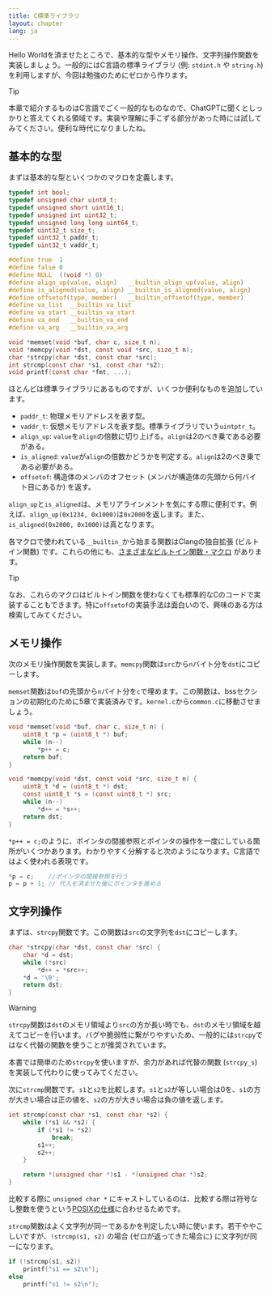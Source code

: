 ```yaml
---
title: C標準ライブラリ
layout: chapter
lang: ja
---
```


Hello Worldを済ませたところで、基本的な型やメモリ操作、文字列操作関数を実装しましょう。一般的にはC言語の標準ライブラリ (例: `stdint.h` や `string.h`) を利用しますが、今回は勉強のためにゼロから作ります。

> [!TIP]
>
> 本章で紹介するものはC言語でごく一般的なものなので、ChatGPTに聞くとしっかりと答えてくれる領域です。実装や理解に手こずる部分があった時には試してみてください。便利な時代になりましたね。

## 基本的な型

まずは基本的な型といくつかのマクロを定義します。

```c:common.h {1-15,21-24}
typedef int bool;
typedef unsigned char uint8_t;
typedef unsigned short uint16_t;
typedef unsigned int uint32_t;
typedef unsigned long long uint64_t;
typedef uint32_t size_t;
typedef uint32_t paddr_t;
typedef uint32_t vaddr_t;

#define true  1
#define false 0
#define NULL  ((void *) 0)
#define align_up(value, align)   __builtin_align_up(value, align)
#define is_aligned(value, align) __builtin_is_aligned(value, align)
#define offsetof(type, member)   __builtin_offsetof(type, member)
#define va_list  __builtin_va_list
#define va_start __builtin_va_start
#define va_end   __builtin_va_end
#define va_arg   __builtin_va_arg

void *memset(void *buf, char c, size_t n);
void *memcpy(void *dst, const void *src, size_t n);
char *strcpy(char *dst, const char *src);
int strcmp(const char *s1, const char *s2);
void printf(const char *fmt, ...);
```

ほとんどは標準ライブラリにあるものですが、いくつか便利なものを追加しています。

- `paddr_t`: 物理メモリアドレスを表す型。
- `vaddr_t`: 仮想メモリアドレスを表す型。標準ライブラリでいう`uintptr_t`。
- `align_up`: `value`を`align`の倍数に切り上げる。`align`は2のべき乗である必要がある。
- `is_aligned`: `value`が`align`の倍数かどうかを判定する。`align`は2のべき乗である必要がある。
- `offsetof`: 構造体のメンバのオフセット (メンバが構造体の先頭から何バイト目にあるか) を返す。

`align_up`と`is_aligned`は、メモリアラインメントを気にする際に便利です。例えば、`align_up(0x1234, 0x1000)`は`0x2000`を返します。また、`is_aligned(0x2000, 0x1000)`は真となります。

各マクロで使われている`__builtin_`から始まる関数はClangの独自拡張 (ビルトイン関数) です。これらの他にも、[さまざまなビルトイン関数・マクロ](https://clang.llvm.org/docs/LanguageExtensions.html) があります。

> [!TIP]
>
> なお、これらのマクロはビルトイン関数を使わなくても標準的なCのコードで実装することもできます。特に`offsetof`の実装手法は面白いので、興味のある方は検索してみてください。

## メモリ操作

次のメモリ操作関数を実装します。`memcpy`関数は`src`から`n`バイト分を`dst`にコピーします。

`memset`関数は`buf`の先頭から`n`バイト分を`c`で埋めます。この関数は、bssセクションの初期化のために5章で実装済みです。`kernel.c`から`common.c`に移動させましょう。

```c:common.c
void *memset(void *buf, char c, size_t n) {
    uint8_t *p = (uint8_t *) buf;
    while (n--)
        *p++ = c;
    return buf;
}

void *memcpy(void *dst, const void *src, size_t n) {
    uint8_t *d = (uint8_t *) dst;
    const uint8_t *s = (const uint8_t *) src;
    while (n--)
        *d++ = *s++;
    return dst;
}
```

`*p++ = c;`のように、ポインタの間接参照とポインタの操作を一度にしている箇所がいくつかあります。わかりやすく分解すると次のようになります。C言語ではよく使われる表現です。

```c
*p = c;    //ポインタの間接参照を行う
p = p + 1; // 代入を済ませた後にポインタを進める
```

## 文字列操作

まずは、`strcpy`関数です。この関数は`src`の文字列を`dst`にコピーします。

```c:common.c
char *strcpy(char *dst, const char *src) {
    char *d = dst;
    while (*src)
        *d++ = *src++;
    *d = '\0';
    return dst;
}
```

> [!WARNING]
>
> `strcpy`関数は`dst`のメモリ領域より`src`の方が長い時でも、`dst`のメモリ領域を越えてコピーを行います。バグや脆弱性に繋がりやすいため、一般的には`strcpy`ではなく代替の関数を使うことが推奨されています。
>
> 本書では簡単のため`strcpy`を使いますが、余力があれば代替の関数 (`strcpy_s`) を実装して代わりに使ってみてください。

次に`strcmp`関数です。`s1`と`s2`を比較します。`s1`と`s2`が等しい場合は0を、`s1`の方が大きい場合は正の値を、`s2`の方が大きい場合は負の値を返します。

```c:common.c
int strcmp(const char *s1, const char *s2) {
    while (*s1 && *s2) {
        if (*s1 != *s2)
            break;
        s1++;
        s2++;
    }

    return *(unsigned char *)s1 - *(unsigned char *)s2;
}
```

比較する際に `unsigned char *` にキャストしているのは、比較する際は符号なし整数を使うという[POSIXの仕様](https://www.man7.org/linux/man-pages/man3/strcmp.3.html#:~:text=both%20interpreted%20as%20type%20unsigned%20char)に合わせるためです。

`strcmp`関数はよく文字列が同一であるかを判定したい時に使います。若干ややこしいですが、`!strcmp(s1, s2)` の場合 (ゼロが返ってきた場合に) に文字列が同一になります。

```c
if (!strcmp(s1, s2))
    printf("s1 == s2\n");
else
    printf("s1 != s2\n");
```

